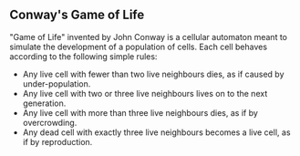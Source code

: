 

## Conway's Game of Life

"Game of Life" invented by John Conway is a cellular automaton meant to simulate the development of a population of cells. Each cell behaves according to the following simple rules:

- Any live cell with fewer than two live neighbours dies, as if caused by under-population.
- Any live cell with two or three live neighbours lives on to the next generation.
- Any live cell with more than three live neighbours dies, as if by overcrowding.
- Any dead cell with exactly three live neighbours becomes a live cell, as if by reproduction.

